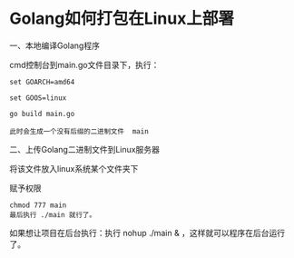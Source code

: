# Golang如何打包在Linux上部署

一、本地编译Golang程序

cmd控制台到main.go文件目录下，执行：

```shell
set GOARCH=amd64

set GOOS=linux

go build main.go

此时会生成一个没有后缀的二进制文件  main
```



二、上传Golang二进制文件到Linux服务器

将该文件放入linux系统某个文件夹下

赋予权限

```shell
chmod 777 main
最后执行 ./main 就行了。
```

如果想让项目在后台执行：执行 nohup ./main & ，这样就可以程序在后台运行了。 

